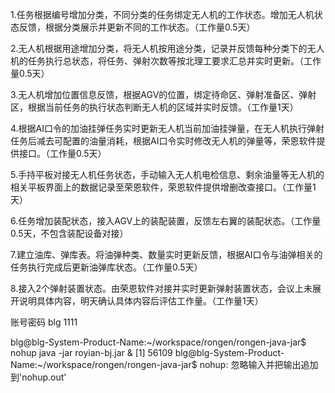 


1.任务根据编号增加分类，不同分类的任务绑定无人机的工作状态。增加无人机状态反馈，根据分类展示并更新不同的工作状态。（工作量0.5天）

2.无人机根据用途增加分类，将无人机按用途分类，记录并反馈每种分类下的无人机的任务执行总状态，将任务、弹射次数等按北理工要求汇总并实时更新。（工作量0.5天）

3.无人机增加位置信息反馈，根据AGV的位置，绑定待命区、弹射准备区、弹射区，根据当前任务的执行状态判断无人机的区域并实时反馈。（工作量1天）

4.根据AI口令的加油挂弹任务实时更新无人机当前加油挂弹量，在无人机执行弹射任务后减去可配置的油量消耗，根据AI口令实时修改无人机的弹量等，荣恩软件提供接口。（工作量0.5天）

5.手持平板对接无人机任务状态，手动输入无人机电检信息、剩余油量等无人机的相关平板界面上的数据记录至荣恩软件，荣恩软件提供增删改查接口。（工作量1天）

6.任务增加装配状态，接入AGV上的装配装置，反馈左右翼的装配状态。（工作量0.5天，不包含装配设备对接）

7.建立油库、弹库表。将油弹种类、数量实时更新反馈，根据AI口令与油弹相关的任务执行完成后更新油弹库状态。（工作量0.5天）

8.接入2个弹射装置状态。由荣恩软件对接并实时更新弹射装置状态，会议上未展开说明具体内容，明天确认具体内容后评估工作量。（工作量1天）

账号密码
blg
1111


blg@blg-System-Product-Name:~/workspace/rongen/rongen-java-jar$ nohup java -jar royian-bj.jar &
[1] 56109
blg@blg-System-Product-Name:~/workspace/rongen/rongen-java-jar$ nohup: 忽略输入并把输出追加到'nohup.out'

